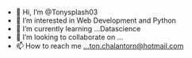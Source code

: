 - 👋 Hi, I’m @Tonysplash03
- 👀 I’m interested in Web Development and Python
- 🌱 I’m currently learning ...Datascience
- 💞️ I’m looking to collaborate on ...
- 📫 How to reach me ...ton.chalantorn@hotmail.com

<!---
Tonysplash03/Tonysplash03 is a ✨ special ✨ repository because its `README.md` (this file) appears on your GitHub profile.
You can click the Preview link to take a look at your changes.
--->
